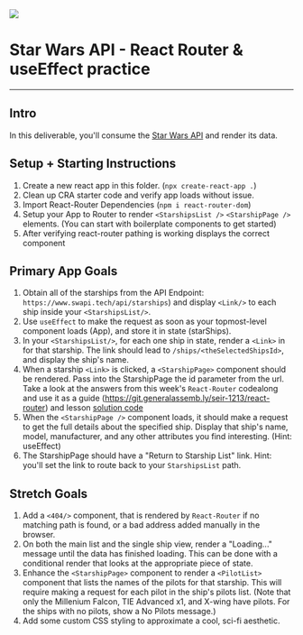 <img src="https://i.imgur.com/go18uJE.jpg">

# Star Wars API - React Router & useEffect practice

---

## Intro
In this deliverable, you'll consume the [Star Wars API](https://www.swapi.tech/) and render its data. 

## Setup + Starting Instructions 

1. Create a new react app in this folder. (`npx create-react-app .`)
2. Clean up CRA starter code and verify app loads without issue.
3. Import React-Router Dependencies (`npm i react-router-dom`)
4. Setup your App to Router to render `<StarshipsList />` `<StarshipPage />` elements. (You can start with boilerplate components to get started)
5. After verifying react-router pathing is working displays the correct component

## Primary App Goals
1. Obtain all of the starships from the API Endpoint: `https://www.swapi.tech/api/starships`) and display `<Link/>` to each ship inside your `<StarshipsList/>`. 
1. Use `useEffect` to make the request as soon as your topmost-level component loads (App), and store it in state (starShips).
1. In your `<StarshipsList/>`, for each one ship in state, render a `<Link>` in for that starship. The link should lead to `/ships/<theSelectedShipsId>`, and display the ship's name.
1. When a starship `<Link>` is clicked, a `<StarshipPage>` component should be rendered. Pass into the StarshipPage the id parameter from the url. Take a look at the answers from this week's `React-Router` codealong and use it as a guide (https://git.generalassemb.ly/seir-1213/react-router) and lesson [solution code](https://git.generalassemb.ly/seir-1213/react-bitcoin-prices/tree/solution-code)
1. When the `<StarshipPage />` component loads, it should make a request to get the full details about the specified ship. Display that ship's name, model, manufacturer, and any other attributes you find interesting. (Hint: useEffect)
1. The StarshipPage should have a "Return to Starship List" link. Hint: you'll set the link to route back to your `StarshipsList` path. 


## Stretch Goals
1. Add a `<404/>` component, that is rendered by `React-Router` if no matching path is found, or a bad address added manually in the browser.
1. On both the main list and the single ship view, render a "Loading..." message until the data has finished loading. This can be done with a conditional render that looks at the appropriate piece of state.
1. Enhance the `<StarshipPage>` component to render a `<PilotList>` component that lists the names of the pilots for that starship. This will require making a request for each pilot in the ship's pilots list. (Note that only the Millenium Falcon, TIE Advanced x1, and X-wing have pilots. For the ships with no pilots, show a No Pilots message.)
1. Add some custom CSS styling to approximate a cool, sci-fi aesthetic. 


